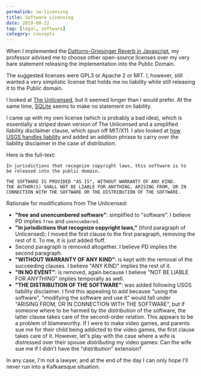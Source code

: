 ```yaml
---
permalink: sw-licensing
title: Software Licensing
date: 2019-08-22
tag: [legal, software]
category: concepts
---
```


When I implemented the [Dattorro-Griesinger Reverb in Javascript](https://github.com/khoin/DattorroReverbNode), my professor advised me to choose other open-source licenses over my very bare statement releasing the implementation into the Public Domain.

The suggested licenses were GPL3 or Apache 2 or MIT. I, however, still wanted a very simplistic license that holds me no liability while still releasing it to the Public domain. 

I looked at [The Unlicensed](https://unlicense.org/), but it seemed longer than I would prefer. At the same time, [SQLite](https://www.sqlite.org/copyright.html) seems to make no statement on liability. 

I came up with my own license (which is probably a bad idea), which is essentially a striped down version of The Unlicensed and a simplified liability disclaimer clause, which spun off MIT/X11. I also looked at [how USGS handles liability](https://www.usgs.gov/information-policies-and-instructions/liability) and added an addition phrase to carry over the liability disclaimer in the case of distribution.

Here is the full-text:

```
In jurisdictions that recognize copyright laws, this software is to
be released into the public domain.

THE SOFTWARE IS PROVIDED "AS IS", WITHOUT WARRANTY OF ANY KIND.
THE AUTHOR(S) SHALL NOT BE LIABLE FOR ANYTHING, ARISING FROM, OR IN
CONNECTION WITH THE SOFTWARE OR THE DISTRIBUTION OF THE SOFTWARE.
```

Rationale for modifications from The Unlicensed:

* **"free and unencumbered software"**: simplified to "software". I believe PD implies `free` and `unencumbered`.
* **"In jurisdictions that recognize copyright laws,"** (third paragraph of Unlicensed): I moved the first clause to the first paragraph, removing the rest of it. To me, it is just added fluff.
* Second paragraph is removed altogether. I believe PD implies the second paragraph.
* **"WITHOUT WARRANTY OF ANY KIND"**: is kept with the removal of the succeeding clauses. I believe "ANY KIND" implies the rest of it.
* **"IN NO EVENT"**: is removed, again because I believe "NOT BE LIABLE FOR _ANYTHING_" implies temporally as well.
* **"THE DISTRIBUTION OF THE SOFTWARE"**: was added following USGS liability disclaimer. I find this appealing to add because "using the software", "modifying the software and use it" would fall under "ARISING FROM, OR IN CONNECTION WITH THE SOFTWARE", but if someone where to be harmed by _the distribution_ of the software, the latter clause takes care of the second-order relation. This appears to be a problem of blameworthy. If I were to make video games, and parents sue me for their child being addicted to the video games, the first clause takes care of it. However, let's play with the case where a wife is distressed over their spouse _distributing_ my video games: Can the wife sue me if I didn't have the "distribution" extension?

In any case, I'm not a lawyer, and at the end of the day I can only hope I'll never run into a Kafkaesque situation.